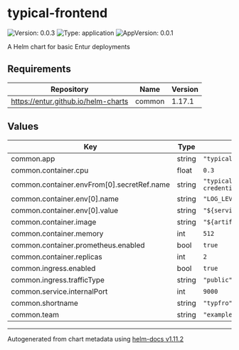 # typical-frontend

![Version: 0.0.3](https://img.shields.io/badge/Version-0.0.3-informational?style=flat-square) ![Type: application](https://img.shields.io/badge/Type-application-informational?style=flat-square) ![AppVersion: 0.0.1](https://img.shields.io/badge/AppVersion-0.0.1-informational?style=flat-square)

A Helm chart for basic Entur deployments

## Requirements

| Repository | Name | Version |
|------------|------|---------|
| https://entur.github.io/helm-charts | common | 1.17.1 |

## Values

| Key | Type | Default | Description |
|-----|------|---------|-------------|
| common.app | string | `"typical-frontend"` |  |
| common.container.cpu | float | `0.3` |  |
| common.container.envFrom[0].secretRef.name | string | `"typical-frontend-auth0-credentials"` |  |
| common.container.env[0].name | string | `"LOG_LEVEL"` |  |
| common.container.env[0].value | string | `"${serviceVariable.log_level}"` |  |
| common.container.image | string | `"${artifact.metadata.image}"` |  |
| common.container.memory | int | `512` |  |
| common.container.prometheus.enabled | bool | `true` |  |
| common.container.replicas | int | `2` |  |
| common.ingress.enabled | bool | `true` |  |
| common.ingress.trafficType | string | `"public"` |  |
| common.service.internalPort | int | `9000` |  |
| common.shortname | string | `"typfro"` |  |
| common.team | string | `"example"` |  |

----------------------------------------------
Autogenerated from chart metadata using [helm-docs v1.11.2](https://github.com/norwoodj/helm-docs/releases/v1.11.2)
